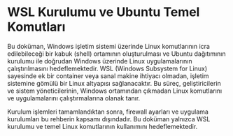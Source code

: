 # WSL Kurulumu ve Ubuntu Temel Komutları
Bu doküman, Windows işletim sistemi üzerinde Linux komutlarının icra edilebileceği bir kabuk (shell) ortamının oluşturulması ve Ubuntu dağıtımının kurulumu ile doğrudan Windows üzerinde Linux uygulamalarının çalıştırılmasını hedeflemektedir. WSL (Windows Subsystem for Linux) sayesinde ek bir container veya sanal makine ihtiyacı olmadan, işletim sistemine gömülü bir Linux altyapısı sağlanacaktır. Bu süreç, geliştiricilerin ve sistem yöneticilerinin, Windows ortamından çıkmadan Linux komutlarını ve uygulamalarını çalıştırmalarına olanak tanır.

Kurulum işlemleri tamamlandıktan sonra, firewall ayarları ve uygulama kurulumları bu rehberin kapsamı dışındadır. Bu doküman yalnızca WSL kurulumu ve temel Linux komutlarının kullanımını hedeflemektedir.
